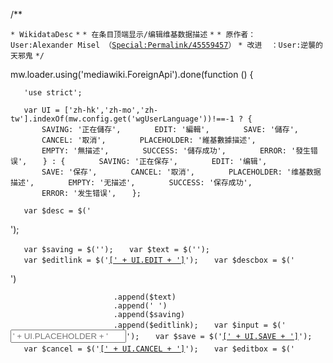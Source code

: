 /\*\*

`* WikidataDesc`
`*`
`* 在条目顶端显示/编辑维基数据描述`
`*`
`* 原作者：User:Alexander Misel （`[`Special:Permalink/45559457`](https://zh.wikipedia.org/wiki/Special:Permalink/45559457 "wikilink")`）`
`* 改进  ：User:逆襲的天邪鬼`
`*/`

mw.loader.using('mediawiki.ForeignApi').done(function () {

`   'use strict';`

`   var UI = ['zh-hk','zh-mo','zh-tw'].indexOf(mw.config.get('wgUserLanguage'))!==-1 ? {`
`       SAVING: '正在儲存',`
`       EDIT: '編輯',`
`       SAVE: '儲存',`
`       CANCEL: '取消',`
`       PLACEHOLDER: '維基數據描述',`
`       EMPTY: '無描述',`
`       SUCCESS: '儲存成功',`
`       ERROR: '發生错误',`
`   } : {`
`       SAVING: '正在保存',`
`       EDIT: '编辑',`
`       SAVE: '保存',`
`       CANCEL: '取消',`
`       PLACEHOLDER: '维基数据描述',`
`       EMPTY: '无描述',`
`       SUCCESS: '保存成功',`
`       ERROR: '发生错误',`
`   };`

`   var $desc = $('`

<div id="wikidatadesc" class="noprint">

');

`   var $saving = $('`<span id="wikidatadesc_loading" class="text option" style="display:none;">`（' + UI.SAVING + '）`</span>`');`
`   var $text = $('`<span id="wikidatadesc_text" class="text">`');`
`   var $editlink = $('`<a href="#" class="option">`[' + UI.EDIT + ']`</a>`');`
`   var $descbox = $('`

<div id="wikidatadesc_descbox">

')

`                       .append($text)`
`                       .append(' ')`
`                       .append($saving)`
`                       .append($editlink);`
`   var $input = $('`<input class="editbox" type="text" placeHolder="' + UI.PLACEHOLDER + '">`');`
`   var $save = $('`<a href="#" class="option" id="wikidatadesc_save">`[' + UI.SAVE + ']`</a>`');`
`   var $cancel = $('`<a href="#" class="option" id="wikidatadesc_cancel">`[' + UI.CANCEL + ']`</a>`');`
`   var $editbox = $('`

<div id="wikidatadesc_editbox" style="display:none;">

')

`                       .append($input)`
`                       .append('`
`')`
`                       .append($save)`
`                       .append($cancel);`
`   var CSS = '#wikidatadesc .text { color: #54595d; font-size: medium; } #wikidatadesc .editbox { width: 100%; padding: 4px; border: none; border-bottom: 1px solid #ccc; box-sizing: border-box; } #wikidatadesc .editbox:focus { border-bottom: 1px solid #0645ad; } #wikidatadesc .option { font-size: smaller; }';`

`   var status = 0;         // 0 显示，1 编辑`
`   var loaded = false;`
`   var saving = false;`
`   var id = '';`
`   var label = '';`
`   var lastdesc = '';`
`   var pagename = mw.config.get('wgPageName');`

`   var loadCtl = function () {`
`       $('body').append($('`

<style>

').text(CSS));

`       $desc.append($descbox).append($editbox);`
`       $("#siteSub").hide().before($desc);`

`       $editlink.click(function () {`
`           if (status !== 0 || saving) {`
`               return;`
`           }`
`           status = 1;`

`           $descbox.hide();`
`           $editbox.show();`
`           $input.focus();`
`       });`

`       $save.click(function () {`
`           if (status !== 1) {`
`               return;`
`           }`
`           status = 0;`
`           saving = true;`

`           var newdesc = $input.val();`

`           $text.text(newdesc);`
`           $saving.show();`
`           $editlink.hide();`
`           $descbox.show();`
`           $editbox.hide();`

`           save(newdesc, function (success, error) {`
`               saving = false;`
`               $saving.hide();`
`               $editlink.show();`
`               if (success) {`
`                   lastdesc = newdesc;`
`                   mw.notify(UI.SUCCESS);`
`               } else {`
`                   $text.text(lastdesc);`
`                   mw.notify(UI.ERROR);`
`               }`
`           });`
`       });`

`       $cancel.click(function () {`
`           if (status !== 1) {`
`               return;`
`           }`
`           status = 0;`
`           $input.val(lastdesc);`
`           $descbox.show();`
`           $editbox.hide();`
`       });`

`       $input.keydown(function (e) {`
`           if (e.which === 13) {`
`               $save.click();`
`           } else if (e.which === 27) {`
`               $cancel.click();`
`           }`
`       });`

`       loaded = true;`
`   };`

`   var show = function (desc) {`
`       if (!loaded) {`
`           loadCtl();`
`       }`

`       if (desc !== null) {`
`           $text.text(desc);`
`           $input.val(desc);`
`           lastdesc = desc;`
`       } else {`
`           $text.text('（' + UI.EMPTY + '）');`
`           $input.val('');`
`           lastdesc = '';`
`       }`
`   };`

`   var load = function (callback) {`
`       var ns = mw.config.get('wgNamespaceNumber');`
`       if (ns === 0) {`
`           var api = new mw.ForeignApi('`<https://www.wikidata.org/w/api.php>`');`
`           var res = '';`
`           api.get( {`
`               action: 'wbgetentities',`
`               props:  'labels|descriptions',`
`               sites:  'zhwiki',`
`               titles: pagename,`
`               languages: 'zh'`
`           }).done(function(data){`
`               $.each( data.entities, function( i, item ) {`
`                   if (i == '-1') {`
`                       id = 'NE';`
`                       callback(null);`
`                   } else {`
`                       id = item.id;`
`                       var labels = item.labels;`
`                       if (labels.zh) {`
`                           label = labels.zh.value;`
`                       } else {`
`                           label = '';`
`                       }`

`                       var desc = item.descriptions;`
`                       if (desc.zh) {`
`                           res = desc.zh.value;`
`                           callback(res);`
`                       } else {`
`                           callback(null);`
`                       }`
`                   }`
`               });`
`           });`
`       }`
`   };`

`   var save = function (newdesc, callback) {`
`       var api = new mw.ForeignApi('`<https://www.wikidata.org/w/api.php>`');`

`       api.get( {`
`           action: 'query',`
`           meta:   'tokens'`
`       }).done(function (data) {`
`           if (id == 'NE') {`
`               var jdata = JSON.Stringify({`
`                   labels: {zh: {language: 'zh', value: pagename}},`
`                   descriptions: {zh: {language: 'zh', value: newdesc}},`
`                   sitelinks: {zhwiki: {site: 'zhwiki', title: pagename}},`
`               });`
`               api.post({`
`                   action: 'wbeditentity',`
`                   'new':    'item',`
`                   token:  data.query.tokens.csrftoken,`
`                   data:   jdata`
`               }).done(function () {`
`                   callback(true);`
`               }).fail(function () {`
`                   callback(false);`
`               });`
`           } else {`
`               api.post({`
`                   action: 'wbsetdescription',`
`                   id: id,`
`                   token: data.query.tokens.csrftoken,`
`                   language: 'zh',`
`                   value: newdesc,`
`               }).done(function () {`
`                   if (label === '') {`
`                       api.post({`
`                           action: 'wbsetlabel',`
`                           id: id,`
`                           token: data.query.tokens.csrftoken,`
`                           language: 'zh',`
`                           value: pagename,`
`                       }).always(function () {`
`                           callback(true);`
`                       });`
`                   } else {`
`                       callback(true);`
`                   }`
`               }).fail(function () {`
`                   callback(false);`
`               });`
`           }`
`       }).fail(function () {`
`           callback(false);`
`       });`
`   };`

`   load(show);`

});